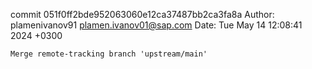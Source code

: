 commit 051f0ff2bde952063060e12ca37487bb2ca3fa8a
Author: plamenivanov91 <plamen.ivanov01@sap.com>
Date:   Tue May 14 12:08:41 2024 +0300

    Merge remote-tracking branch 'upstream/main'
